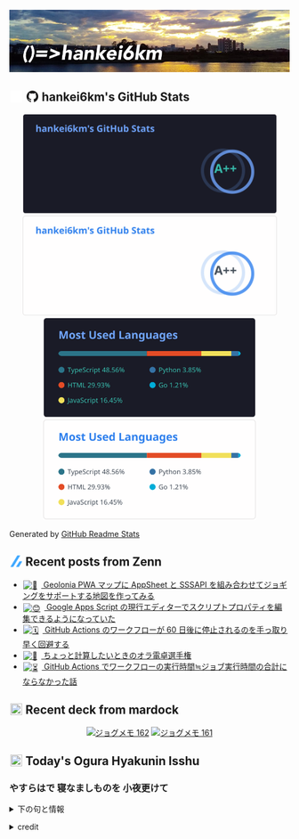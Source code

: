 <p align="center">

![()=>hankei6km](assets/images/header1.jpg)

</p>

<h2>
<img width="24" height="24" style="height:1em;width:1em;margin:0 0.05em 0 0.1em;vertical-align:-0.1em;"
 src="assets/images/github-dark.svg#gh-dark-mode-only" />
<img width="24" height="24" style="height:1em;width:1em;margin:0 0.05em 0 0.1em;vertical-align:-0.1em;"
 src="assets/images/github-light.svg#gh-light-mode-only" />
hankei6km's GitHub Stats
</h2>

<p align="center">

<img width="457" alt="hankei6km's GitHub stats" src="assets/images/stats-dark.svg#gh-dark-mode-only">
<img width="457" alt="hankei6km's GitHub stats" src="assets/images/stats-light.svg#gh-light-mode-only">
<img width="382" alt="Top Langs" src="assets/images/top-langs-dark.svg#gh-dark-mode-only">
<img width="382" alt="Top Langs" src="assets/images/top-langs-light.svg#gh-light-mode-only">

</p>

Generated by [GitHub Readme Stats](https://github.com/anuraghazra/github-readme-stats)

<h2>
<img width="24" height="24" style="width:1em; height:1em; margin: 0 .05em 0 .1em; vertical-align: -0.1em;" src="assets/images/zenn.svg">
Recent posts from Zenn
</h2>

<ul><li><a href="https://zenn.dev/hankei6km/articles/make-jog-map-by-geolonia-pwa-map-appsheet-sssapi"><img style="width:1.1em; height:1.1em; margin: 0 .5em 0 .1em; vertical-align: -0.1em;" width="18" height="18" alt="📍" src="https://twemoji.maxcdn.com/v/13.1.0/72x72/1f4cd.png"> Geolonia PWA マップに AppSheet と SSSAPI を組み合わせてジョギングをサポートする地図を作ってみる</a></li><li><a href="https://zenn.dev/hankei6km/articles/manipulate-script-properties-by-current-ide-in-gas"><img style="width:1.1em; height:1.1em; margin: 0 .5em 0 .1em; vertical-align: -0.1em;" width="18" height="18" alt="😊" src="https://twemoji.maxcdn.com/v/13.1.0/72x72/1f60a.png"> Google Apps Script の現行エディターでスクリプトプロパティを編集できるようになっていた</a></li><li><a href="https://zenn.dev/hankei6km/articles/avoid-disabling-workflow-in-github-actions"><img style="width:1.1em; height:1.1em; margin: 0 .5em 0 .1em; vertical-align: -0.1em;" width="18" height="18" alt="🗓️" src="https://twemoji.maxcdn.com/v/13.1.0/72x72/1f5d3.png"> GitHub Actions のワークフローが 60 日後に停止されるのを手っ取り早く回避する</a></li><li><a href="https://zenn.dev/hankei6km/articles/small-calc-for-various-purpose"><img style="width:1.1em; height:1.1em; margin: 0 .5em 0 .1em; vertical-align: -0.1em;" width="18" height="18" alt="🧮" src="https://twemoji.maxcdn.com/v/13.1.0/72x72/1f9ee.png"> ちょっと計算したいときのオラ電卓選手権</a></li><li><a href="https://zenn.dev/hankei6km/articles/timeout-in-github-actions"><img style="width:1.1em; height:1.1em; margin: 0 .5em 0 .1em; vertical-align: -0.1em;" width="18" height="18" alt="⏳" src="https://twemoji.maxcdn.com/v/13.1.0/72x72/23f3.png"> GitHub Actions でワークフローの実行時間≒ジョブ実行時間の合計にならなかった話</a></li></ul>

<h2>
<img width="24" height="24" style="width:1em; height:1em; margin: 0 .05em 0 .1em; vertical-align: -0.1em;" src="https://twemoji.maxcdn.com/v/13.1.0/72x72/1f5bc.png">
Recent deck from mardock
</h2>

<p align="center">
<a href="https://hankei6km.github.io/mardock/deck/2022-05-in-outdoor-162"><img alt="ジョグメモ 162" src="https://hankei6km.github.io/mardock/assets/deck/2022-05-in-outdoor-162/2022-05-in-outdoor-162.png" width="270" height="152"></a>
<a href="https://hankei6km.github.io/mardock/deck/2022-05-in-outdoor-161"><img alt="ジョグメモ 161" src="https://hankei6km.github.io/mardock/assets/deck/2022-05-in-outdoor-161/2022-05-in-outdoor-161.png" width="270" height="152"></a>

</p>

<h2>
<img width="24" height="24" style="width:1em; height:1em; margin: 0 .05em 0 .1em; vertical-align: -0.1em;" src="https://twemoji.maxcdn.com/v/13.1.0/72x72/1f38e.png">
Today's Ogura Hyakunin Isshu
</h2>

<h3>やすらはで 寝なましものを 小夜更けて</h3>
<p><details><summary>下の句と情報</summary><p>傾くまでの 月を見しかな</p><p>(やすらはで ねなましものを さよふけて　かたぶくまでの つきをみしかな)</p><ul><li>歌人 - <a href="http://linkdata.org/resource/rdf1s6833i#kajin_059">http://linkdata.org/resource/rdf1s6833i#kajin_059</a></li><li>読札 - <a href="https://commons.wikimedia.org/wiki/File:Hyakuninisshu_059.jpg">https://commons.wikimedia.org/wiki/File:Hyakuninisshu_059.jpg</a></li><li>異なる記録形式 - <a href="http://linkdata.org/resource/rdf1s8931i#audio_nhk_059">http://linkdata.org/resource/rdf1s8931i#audio_nhk_059</a></li></ul></details></p>

<details>
<summary>credit</summary>

- Title: 小倉百人一首かるたデータ
- Author: [Nanako Takahashi](http://linkdata.org/user/tnanako)
- Source: http://linkdata.org/work/rdf1s6834i
- License: http://creativecommons.org/licenses/by/3.0/deed.ja

</details>

